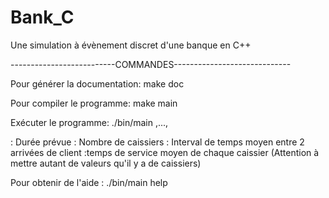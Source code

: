 # Bank_C
Une simulation à évènement discret d'une banque en C++

--------------------------COMMANDES-----------------------------

Pour générer la documentation:
    make doc

Pour compiler le programme:
    make main 

Exécuter le programme:
    ./bin/main  <plannedTime> <nbCashier> <averageArrivalIntervalTime> <averageServiceTime1>,...,<averageServiceTimeNbCashier>


<plannedTime>: Durée prévue 
<nbCashier>: Nombre de caissiers
<averageArrivalIntervalTime>: Interval de temps moyen entre 2 arrivées de client
<averageServiceTime>:temps de service moyen de chaque caissier (Attention à mettre autant de valeurs qu'il y a de caissiers)

Pour obtenir de l'aide :
    ./bin/main help 


